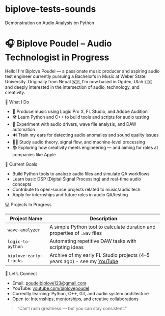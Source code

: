 # biplove-tests-sounds
Demonstration on Audio Analysis on Python

# 🎧 Biplove Poudel – Audio Technologist in Progress

Hello! I'm Biplove Poudel — a passionate music producer and aspiring audio test engineer currently pursuing a Bachelor’s in Music at Weber State University. Originally from Nepal 🇳🇵, I'm now based in Ogden, Utah 🇺🇸 and deeply interested in the intersection of audio, technology, and creativity.

🎼 What I Do

- 🎹 Produce music using Logic Pro X, FL Studio, and Adobe Audition  
- 🛠️ Learn Python and C++ to build tools and scripts for audio testing  
- 🧪 Experiment with audio drivers, wave file analysis, and DAW automation  
- 🔊 Train my ears for detecting audio anomalies and sound quality issues  
- 🧑‍🎓 Study audio theory, signal flow, and machine-level processing  
- 📚 Exploring how creativity meets engineering — and aiming for roles at companies like Apple

🎯 Current Goals

- Build Python tools to analyze audio files and simulate QA workflows  
- Learn basic DSP (Digital Signal Processing) and real-time audio concepts  
- Contribute to open-source projects related to music/audio tech  
- Apply for internships and future roles in audio QA/testing

💻 Projects In Progress

| Project Name | Description |
|--------------|-------------|
| `wave-analyzer` | A simple Python tool to calculate duration and properties of `.wav` files |
| `logic-to-python` | Automating repetitive DAW tasks with scripting ideas |
| `biplove-early-tracks` | Archive of my early FL Studio projects (4–5 years ago) - see my [YouTube](https://youtube.com/biplovepoudel) |

🤝 Let’s Connect

- Email: [poudelbiplove123@gmail.com](mailto:poudelbiplove123@gmail.com)  
- YouTube: [youtube.com/biplovepoudel](https://youtube.com/biplovepoudel)  
- Currently learning: Python, C++, Git, and audio system architecture  
- Open to: Internships, mentorships, and creative collaborations
  

> “Can’t rush greatness — but you can stay consistent.”  


